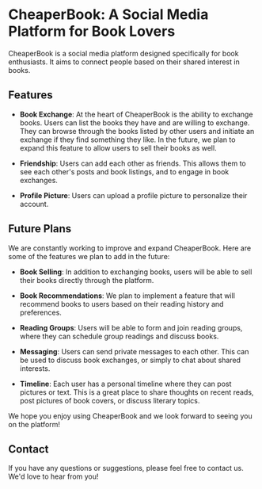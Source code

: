 # CheaperBook: A Social Media Platform for Book Lovers

CheaperBook is a social media platform designed specifically for book enthusiasts. It aims to connect people based on their shared interest in books.

## Features

- **Book Exchange**: At the heart of CheaperBook is the ability to exchange books. Users can list the books they have and are willing to exchange. They can browse through the books listed by other users and initiate an exchange if they find something they like. In the future, we plan to expand this feature to allow users to sell their books as well.

- **Friendship**: Users can add each other as friends. This allows them to see each other's posts and book listings, and to engage in book exchanges.

- **Profile Picture**: Users can upload a profile picture to personalize their account.

## Future Plans

We are constantly working to improve and expand CheaperBook. Here are some of the features we plan to add in the future:

- **Book Selling**: In addition to exchanging books, users will be able to sell their books directly through the platform.

- **Book Recommendations**: We plan to implement a feature that will recommend books to users based on their reading history and preferences.

- **Reading Groups**: Users will be able to form and join reading groups, where they can schedule group readings and discuss books.
- **Messaging**: Users can send private messages to each other. This can be used to discuss book exchanges, or simply to chat about shared interests.
- **Timeline**: Each user has a personal timeline where they can post pictures or text. This is a great place to share thoughts on recent reads, post pictures of book covers, or discuss literary topics.

We hope you enjoy using CheaperBook and we look forward to seeing you on the platform!

## Contact

If you have any questions or suggestions, please feel free to contact us. We'd love to hear from you!
